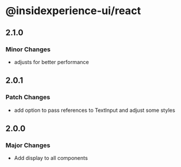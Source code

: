 # @insidexperience-ui/react

## 2.1.0

### Minor Changes

- adjusts for better performance

## 2.0.1

### Patch Changes

- add option to pass references to TextInput and adjust some styles

## 2.0.0

### Major Changes

- Add display to all components
